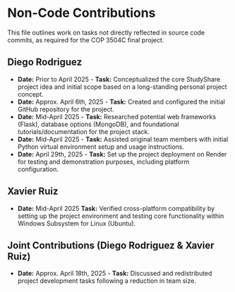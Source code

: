 # Non-Code Contributions

This file outlines work on tasks not directly reflected in source code commits, as required for the COP 3504C final project.

## Diego Rodriguez

* **Date:** Prior to April 2025 - **Task:** Conceptualized the core StudyShare project idea and initial scope based on a long-standing personal project concept.
* **Date:** Approx. April 6th, 2025 - **Task:** Created and configured the initial GitHub repository for the project.
* **Date:** Mid-April 2025 - **Task:** Researched potential web frameworks (Flask), database options (MongoDB), and foundational tutorials/documentation for the project stack.
* **Date:** Mid-April 2025 - **Task:** Assisted original team members with initial Python virtual environment setup and usage instructions.
* **Date:** April 29th, 2025 - **Task:** Set up the project deployment on Render for testing and demonstration purposes, including platform configuration.

## Xavier Ruiz

* **Date:** Mid-April 2025 **Task:** Verified cross-platform compatibility by setting up the project environment and testing core functionality within Windows Subsystem for Linux (Ubuntu).

## Joint Contributions (Diego Rodriguez & Xavier Ruiz)

* **Date:** Approx. April 18th, 2025 - **Task:** Discussed and redistributed project development tasks following a reduction in team size.